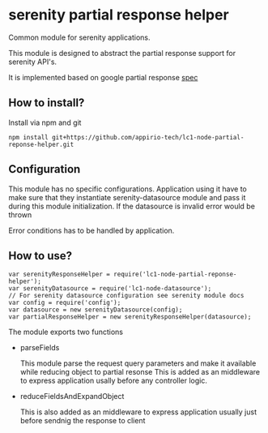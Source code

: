 serenity partial response helper
===

Common module for serenity applications.

This module is designed to abstract the partial response support for serenity API's.

It is implemented based on google partial response [spec](https://developers.google.com/gdata/docs/2.0/reference#PartialResponse)

## How to install?

Install via npm and git

```
npm install git+https://github.com/appirio-tech/lc1-node-partial-reponse-helper.git
```

## Configuration

This module has no specific configurations. Application using it have to make sure that they instantiate serenity-datasource module and pass it during this module initialization. If the datasource is invalid error would be thrown

Error conditions has to be handled by application.

## How to use?

```
var serenityResponseHelper = require('lc1-node-partial-reponse-helper');
var serenityDatasource = require('lc1-node-datasource');
// For serenity datasource configuration see serenity module docs
var config = require('config');
var datasource = new serenityDatasource(config);
var partialResponseHelper = new serenityResponseHelper(datasource);
```

The module exports two functions

- parseFields

  This module parse the request query parameters and make it available while reducing object to partial resonse
  This is added as an middleware to express application usally before any controller logic.
  
- reduceFieldsAndExpandObject

  This is also added as an middleware to express application usually just before sendnig the response to client
